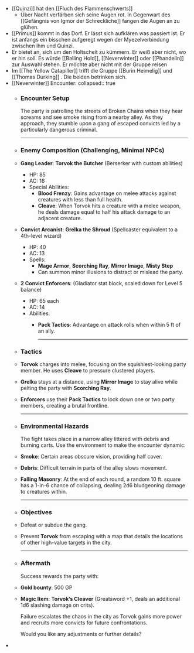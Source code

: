 - [[Quinzi]] hat den [[Fluch des Flammenschwerts]]
	- Über Nacht verfärben sich seine Augen rot. In Gegenwart des [[Gefängnis von Igmor der Schreckliche]] fangen die Augen an zu glühen.
- [[Primus]] kommt in das Dorf. Er lässt sich aufklären was passiert ist. Er ist anfangs ein bisschen aufgeregt wegen der Myezelverbindung zwischen ihm und Quinzi.
- Er bietet an, sich um den Holtscheit zu kümmern. Er weiß aber nicht, wo er hin soll. Es würde [[Balling Hold]], [[Neverwinter]] oder [[Phandelin]] zur Auswahl stehen. Er möchte aber nicht mit der Gruppe reisen
- Im [[The Yellow Catapiller]] trifft die Gruppe [[Burin Heimelig]] und [[Thomas Durking]] . Die beiden betrinken sich.
- [[Neverwinter]] Encounter:
  collapsed:: true
	- ### **Encounter Setup**
	  
	  The party is patrolling the streets of Broken Chains when they hear screams and see smoke rising from a nearby alley. As they approach, they stumble upon a gang of escaped convicts led by a particularly dangerous criminal.
	  
	  ---
	- ### **Enemy Composition (Challenging, Minimal NPCs)**
	- **Gang Leader**: **Torvok the Butcher** (Berserker with custom abilities)
		- HP: 85
		- AC: 16
		- Special Abilities:
			- **Blood Frenzy**: Gains advantage on melee attacks against creatures with less than full health.
			- **Cleave**: When Torvok hits a creature with a melee weapon, he deals damage equal to half his attack damage to an adjacent creature.
	- **Convict Arcanist**: **Grelka the Shroud** (Spellcaster equivalent to a 4th-level wizard)
		- HP: 40
		- AC: 13
		- Spells:
			- **Mage Armor**, **Scorching Ray**, **Mirror Image**, **Misty Step**
			- Can summon minor illusions to distract or mislead the party.
	- **2 Convict Enforcers**: (Gladiator stat block, scaled down for Level 5 balance)
		- HP: 65 each
		- AC: 14
		- Abilities:
			- **Pack Tactics**: Advantage on attack rolls when within 5 ft of an ally.
			  
			  ---
	- ### **Tactics**
	- **Torvok** charges into melee, focusing on the squishiest-looking party member. He uses **Cleave** to pressure clustered players.
	- **Grelka** stays at a distance, using **Mirror Image** to stay alive while pelting the party with **Scorching Ray**.
	- **Enforcers** use their **Pack Tactics** to lock down one or two party members, creating a brutal frontline.
	  
	  ---
	- ### **Environmental Hazards**
	  
	  The fight takes place in a narrow alley littered with debris and burning carts. Use the environment to make the encounter dynamic:
	- **Smoke**: Certain areas obscure vision, providing half cover.
	- **Debris**: Difficult terrain in parts of the alley slows movement.
	- **Falling Masonry**: At the end of each round, a random 10 ft. square has a 1-in-6 chance of collapsing, dealing 2d6 bludgeoning damage to creatures within.
	  
	  ---
	- ### **Objectives**
	- Defeat or subdue the gang.
	- Prevent **Torvok** from escaping with a map that details the locations of other high-value targets in the city.
	  
	  ---
	- ### **Aftermath**
	  
	  Success rewards the party with:
	- **Gold bounty**: 500 GP
	- **Magic Item**: **Torvok’s Cleaver** (Greatsword +1, deals an additional 1d6 slashing damage on crits).
	  
	  Failure escalates the chaos in the city as Torvok gains more power and recruits more convicts for future confrontations.
	  
	  Would you like any adjustments or further details?
-